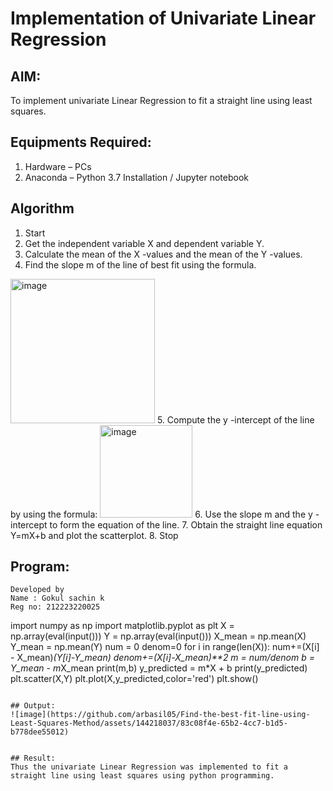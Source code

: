 # Implementation of Univariate Linear Regression
## AIM:
To implement univariate Linear Regression to fit a straight line using least squares.

## Equipments Required:
1. Hardware – PCs
2. Anaconda – Python 3.7 Installation / Jupyter notebook

## Algorithm
1. Start
2. Get the independent variable X and dependent variable Y.
3. Calculate the mean of the X -values and the mean of the Y -values.
4. Find the slope m of the line of best fit using the formula.
<img width="231" alt="image" src="https://user-images.githubusercontent.com/93026020/192078527-b3b5ee3e-992f-46c4-865b-3b7ce4ac54ad.png">
 5. Compute the y -intercept of the line by using the formula:
<img width="148" alt="image" src="https://user-images.githubusercontent.com/93026020/192078545-79d70b90-7e9d-4b85-9f8b-9d7548a4c5a4.png">
 6. Use the slope m and the y -intercept to form the equation of the line.
 7. Obtain the straight line equation Y=mX+b and plot the scatterplot.
 8. Stop

## Program:
```
Developed by
Name : Gokul sachin k
Reg no: 212223220025
```
import numpy as np
import matplotlib.pyplot as plt
X = np.array(eval(input()))
Y = np.array(eval(input()))
X_mean = np.mean(X)
Y_mean = np.mean(Y)
num = 0
denom=0
for i in range(len(X)):
  num+=(X[i] - X_mean)*(Y[i]-Y_mean)
  denom+=(X[i]-X_mean)**2
m = num/denom
b = Y_mean - m*X_mean
print(m,b)
y_predicted = m*X + b
print(y_predicted)
plt.scatter(X,Y)
plt.plot(X,y_predicted,color='red')
plt.show()
```

## Output:
![image](https://github.com/arbasil05/Find-the-best-fit-line-using-Least-Squares-Method/assets/144218037/83c08f4e-65b2-4cc7-b1d5-b778dee55012)


## Result:
Thus the univariate Linear Regression was implemented to fit a straight line using least squares using python programming.
